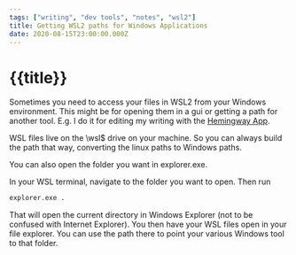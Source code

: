 ```yaml
---
tags: ["writing", "dev tools", "notes", "wsl2"]
title: Getting WSL2 paths for Windows Applications
date: 2020-08-15T23:00:00.000Z
---
```


# {{title}}

Sometimes you need to access your files in WSL2 from your Windows environment. This might be for opening them in a gui or getting a path for another tool. E.g. I do it for editing my writing with the [Hemingway App](https://hemingwayapp.com). 

WSL files live on the \\wsl$ drive on your machine. So you can always build the path that way, converting the linux paths to Windows paths. 

You can also open the folder you want in explorer.exe. 

In your WSL terminal, navigate to the folder you want to open. Then run 
```bash
explorer.exe .
```

That will open the current directory in Windows Explorer (not to be confused with Internet Explorer). You then have your WSL files open in your file explorer. You can use the path there to point your various Windows tool to that folder. 